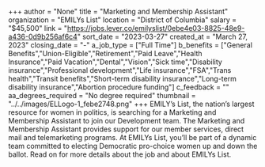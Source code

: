 +++
author = "None"
title = "Marketing and Membership Assistant"
organization = "EMILYs List"
location = "District of Columbia"
salary = "$45,500"
link = "https://jobs.lever.co/emilyslist/0ebe4e03-8825-48e9-a436-0d9b256af6c4"
sort_date = "2023-03-27"
created_at = "March 27, 2023"
closing_date = "-"
a_job_type = ["Full Time"]
b_benefits = ["General Benefits","Union-Eligible","Retirement","Paid Leave","Health Insurance","Paid Vacation","Dental","Vision","Sick time","Disability insurance","Professional development","Life insurance","FSA","Trans health","Transit benefits","Short-term disability insurance","Long-term disability insurance","Abortion procedure funding"]
c_feedback = ""
aa_degrees_required = "No degree required"
thumbnail = "../../images/ELLogo-1_febe2748.png"
+++
EMILY’s List, the nation’s largest resource for women in politics, is searching for a Marketing and Membership Assistant to join our Development team. The Marketing and Membership Assistant provides support for our member services, direct mail and telemarketing programs. At EMILYs List, you’ll be part of a dynamic team committed to electing Democratic pro-choice women up and down the ballot. Read on for more details about the job and about EMILYs List.
